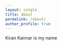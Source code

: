 ```yaml
---
layout: single
title: About
permalink: /about/
author_profile: true
---
```


Kiran Kannar is my name